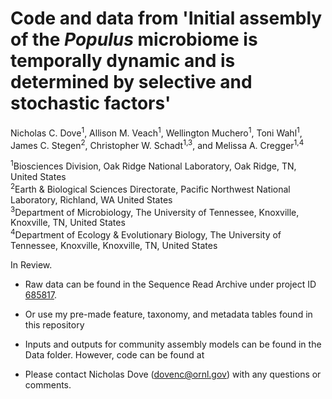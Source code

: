 # Code and data from 'Initial assembly of the <i>Populus</i> microbiome is temporally dynamic and is determined by selective and stochastic factors'

Nicholas C. Dove<sup>1</sup>, Allison M. Veach<sup>1</sup>, Wellington Muchero<sup>1</sup>, Toni Wahl<sup>1</sup>, James C. Stegen<sup>2</sup>, Christopher W. Schadt<sup>1,3</sup>, and Melissa A. Cregger<sup>1,4</sup>

<sup>1</sup>Biosciences Division, Oak Ridge National Laboratory, Oak Ridge, TN, United States<br>
<sup>2</sup>Earth & Biological Sciences Directorate, Pacific Northwest National Laboratory, Richland, WA United States<br>
<sup>3</sup>Department of Microbiology, The University of Tennessee, Knoxville, Knoxville, TN, United States<br>
<sup>4</sup>Department of Ecology & Evolutionary Biology, The University of Tennessee, Knoxville, Knoxville, TN, United States<br>

In Review.

- Raw data can be found in the Sequence Read Archive under project ID <a href="http://www.ncbi.nlm.nih.gov/bioproject/685817">685817</a>.

- Or use my pre-made feature, taxonomy, and metadata tables found in this repository

- Inputs and outputs for community assembly models can be found in the Data folder. However, code can be found at <a href="https://github.com/stegen/Stegen_etal_ISME_2013"></a>

- Please contact Nicholas Dove (dovenc@ornl.gov) with any questions or comments.
